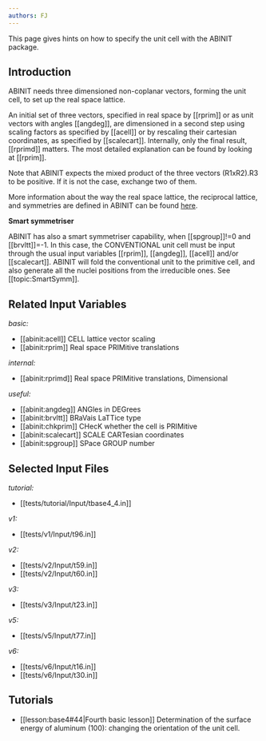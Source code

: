 ```yaml
---
authors: FJ
---
```

<!--
This file is automatically generated by mksite.py. All changes will be lost.
Change the input yaml files or the python code
-->

This page gives hints on how to specify the unit cell with the ABINIT package.

## Introduction

ABINIT needs three dimensioned non-coplanar vectors, forming the unit cell, to
set up the real space lattice.

An initial set of three vectors, specified in real space by [[rprim]] or as
unit vectors with angles [[angdeg]], are dimensioned in a second step using
scaling factors as specified by [[acell]] or by rescaling their cartesian
coordinates, as specified by [[scalecart]]. Internally, only the final result,
[[rprimd]] matters. The most detailed explanation can be found by looking at
[[rprim]].

Note that ABINIT expects the mixed product of the three vectors (R1xR2).R3 to
be positive. If it is not the case, exchange two of them.

More information about the way the real space lattice, the reciprocal lattice,
and symmetries are defined in ABINIT can be found
[here](../documents/geometry.pdf).

**Smart symmetriser**

ABINIT has also a smart symmetriser capability, when [[spgroup]]!=0 and
[[brvltt]]=-1. In this case, the CONVENTIONAL unit cell must be input through
the usual input variables [[rprim]], [[angdeg]], [[acell]] and/or
[[scalecart]]. ABINIT will fold the conventional unit to the primitive cell,
and also generate all the nuclei positions from the irreducible ones. See
[[topic:SmartSymm]].



## Related Input Variables

*basic:*

- [[abinit:acell]]  CELL lattice vector scaling
- [[abinit:rprim]]  Real space PRIMitive translations
 
*internal:*

- [[abinit:rprimd]]  Real space PRIMitive translations, Dimensional
 
*useful:*

- [[abinit:angdeg]]  ANGles in DEGrees
- [[abinit:brvltt]]  BRaVais LaTTice type
- [[abinit:chkprim]]  CHecK whether the cell is PRIMitive
- [[abinit:scalecart]]  SCALE CARTesian coordinates
- [[abinit:spgroup]]  SPace GROUP number
 

## Selected Input Files

*tutorial:*

- [[tests/tutorial/Input/tbase4_4.in]]
 
*v1:*

- [[tests/v1/Input/t96.in]]
 
*v2:*

- [[tests/v2/Input/t59.in]]
- [[tests/v2/Input/t60.in]]
 
*v3:*

- [[tests/v3/Input/t23.in]]
 
*v5:*

- [[tests/v5/Input/t77.in]]
 
*v6:*

- [[tests/v6/Input/t16.in]]
- [[tests/v6/Input/t30.in]]
 

## Tutorials

* [[lesson:base4#44|Fourth basic lesson]] Determination of the surface energy of aluminum (100): changing the orientation of the unit cell.

